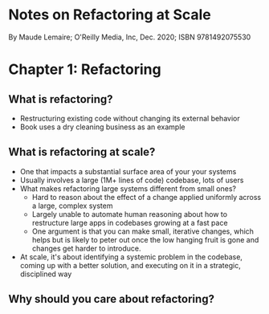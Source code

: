 # Notes on Refactoring at Scale

By Maude Lemaire; O'Reilly Media, Inc, Dec. 2020; ISBN 9781492075530

# Chapter 1: Refactoring

## What is refactoring?

* Restructuring existing code without changing its external behavior
* Book uses a dry cleaning business as an example

## What is refactoring at scale?

* One that impacts a substantial surface area of your your systems
* Usually involves a large (1M+ lines of code) codebase, lots of users
* What makes refactoring large systems different from small ones?
    * Hard to reason about the effect of a change applied uniformly across a large, complex system
    * Largely unable to automate human reasoning about how to restructure large apps in codebases growing at a fast pace
    * One argument is that you can make small, iterative changes, which helps but is likely to peter out once the low hanging fruit is gone and changes get harder to introduce.
* At scale, it's about identifying a systemic problem in the codebase, coming up with a better solution, and executing on it in a strategic, disciplined way

## Why should you care about refactoring?
